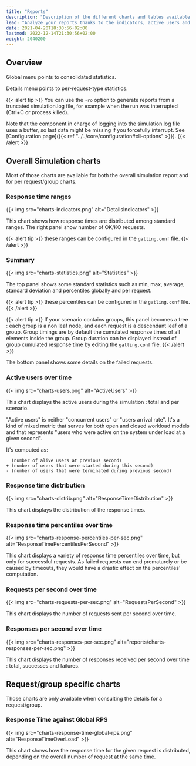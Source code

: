 ```yaml
---
title: "Reports"
description: "Description of the different charts and tables available in theHTML reports Gatling generates at the end of each test, in particular throughput and response time distribution."
lead: "Analyze your reports thanks to the indicators, active users and requests / responses over time, and distribution"
date: 2021-04-20T18:30:56+02:00
lastmod: 2022-12-14T21:30:56+02:00
weight: 2040200
---
```


## Overview

Global menu points to consolidated statistics.

Details menu points to per-request-type statistics.

{{< alert tip >}}
You can use the `-ro` option to generate reports from a truncated simulation.log file, for example when the run was interrupted (Ctrl+C or process killed).

Note that the component in charge of logging into the simulation.log file uses a buffer, so last data might be missing if you forcefully interrupt.
See [Configuration page]({{< ref "../../core/configuration#cli-options" >}}).
{{< /alert >}}

## Overall Simulation charts

Most of those charts are available for both the overall simulation report and for per request/group charts.

### Response time ranges

{{< img src="charts-indicators.png" alt="DetailsIndicators" >}}

This chart shows how response times are distributed among standard ranges.
The right panel show number of OK/KO requests.

{{< alert tip >}}
these ranges can be configured in the `gatling.conf` file.
{{< /alert >}}

### Summary

{{< img src="charts-statistics.png" alt="Statistics" >}}

The top panel shows some standard statistics such as min, max, average, standard deviation and percentiles globally and per request.

{{< alert tip >}}
these percentiles can be configured in the `gatling.conf` file.
{{< /alert >}}

{{< alert tip >}}
If your scenario contains groups, this panel becomes a tree : each group is a non leaf node, and each request is a descendant leaf of a group. Group timings are by default the cumulated response times of all elements inside the group. Group duration can be displayed instead of group cumulated response time by editing the `gatling.conf` file.
{{< /alert >}}

The bottom panel shows some details on the failed requests.

### Active users over time

{{< img src="charts-users.png" alt="ActiveUsers" >}}

This chart displays the active users during the simulation : total and per scenario.

"Active users" is neither "concurrent users" or "users arrival rate".
It's a kind of mixed metric that serves for both open and closed workload models and that represents "users who were active on the system under load at a given second".

It's computed as:

```
  (number of alive users at previous second)
+ (number of users that were started during this second)
- (number of users that were terminated during previous second)
```

### Response time distribution

{{< img src="charts-distrib.png" alt="ResponseTimeDistribution" >}}

This chart displays the distribution of the response times.

### Response time percentiles over time

{{< img src="charts-response-percentiles-per-sec.png" alt="ResponseTimePercentilesPerSecond" >}}

This chart displays a variety of response time percentiles over time, but only for successful requests.
As failed requests can end prematurely or be caused by timeouts, they would have a drastic effect on the percentiles' computation.

### Requests per second over time

{{< img src="charts-requests-per-sec.png" alt="RequestsPerSecond" >}}

This chart displays the number of requests sent per second over time.

### Responses per second over time

{{< img src="charts-responses-per-sec.png" alt="reports/charts-responses-per-sec.png" >}}

This chart displays the number of responses received per second over time : total, successes and failures.

## Request/group specific charts

Those charts are only available when consulting the details for a request/group.

### Response Time against Global RPS

{{< img src="charts-response-time-global-rps.png" alt="ResponseTimeOverLoad" >}}

This chart shows how the response time for the given request is distributed, depending on the overall number of request at the same time.
